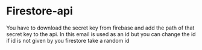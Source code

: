 # Firestore-api
You have to download the secret key from firebase and add the path of that secret key to the api.
In this email is used as an id but you can change the id if id is not given by you firestore take a random id 
